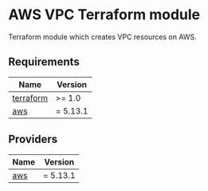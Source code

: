 # AWS VPC Terraform module

Terraform module which creates VPC resources on AWS.

## Requirements

| Name | Version |
|------|---------|
| <a name="requirement_terraform"></a> [terraform](#requirement\_terraform) | >= 1.0 |
| <a name="requirement_aws"></a> [aws](#requirement\_aws) | = 5.13.1 |

## Providers

| Name | Version |
|------|---------|
| <a name="provider_aws"></a> [aws](#provider\_aws) | = 5.13.1 |
